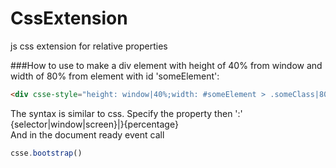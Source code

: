 # CssExtension
js css extension for relative properties

###How to use
to make a div element with height of 40% from window and width of 80% from element with id 'someElement':
<br/>
```html
<div csse-style="height: window|40%;width: #someElement > .someClass|80%;"></div>
```

The syntax is similar to css. Specify the property then ':' {selector|window|screen}|}{percentage}
<br/>
And in the document ready event call 
```javascript
csse.bootstrap()
```
